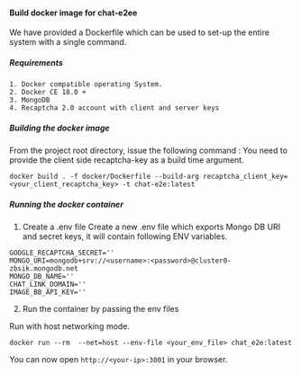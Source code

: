 #### Build docker image for chat-e2ee

We have provided a Dockerfile which can be used to set-up the entire system with a single command.

##### Requirements

    1. Docker compatible operating System.
    2. Docker CE 18.0 +
    3. MongoDB
    4. Recaptcha 2.0 account with client and server keys

##### Building the docker image

From the project root directory, issue the following command :
You need to provide the client side recaptcha-key as a build time argument.

```
docker build . -f docker/Dockerfile --build-arg recaptcha_client_key=<your_client_recaptcha_key> -t chat-e2e:latest
```

##### Running the docker container

1. Create a .env file
   Create a new .env file which exports Mongo DB URI and secret keys, it will contain following ENV variables.

```
GOOGLE_RECAPTCHA_SECRET=''
MONGO_URI=mongodb+srv://<username>:<password>@cluster0-zbsik.mongodb.net
MONGO_DB_NAME=''
CHAT_LINK_DOMAIN=''
IMAGE_BB_API_KEY=''
```

2. Run the container by passing the env files

Run with host networking mode.

```
docker run --rm  --net=host --env-file <your_env_file> chat_e2e:latest
```

You can now open `http://<your-ip>:3001` in your browser.
